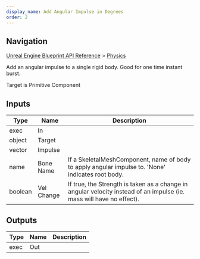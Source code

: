 ```yaml
---
display_name: Add Angular Impulse in Degrees
order: 2
---
```

## Navigation

[Unreal Engine Blueprint API Reference](https://dev.epicgames.com/documentation/en-us/unreal-engine/BlueprintAPI) > [Physics](https://dev.epicgames.com/documentation/en-us/unreal-engine/BlueprintAPI/Physics)

Add an angular impulse to a single rigid body. Good for one time instant burst.

Target is Primitive Component

## Inputs

| Type | Name | Description |
| --- | --- | --- |
| exec | In |  |
| object | Target |  |
| vector | Impulse |  |
| name | Bone Name | If a SkeletalMeshComponent, name of body to apply angular impulse to. 'None' indicates root body. |
| boolean | Vel Change | If true, the Strength is taken as a change in angular velocity instead of an impulse (ie. mass will have no effect). |

## Outputs

| Type | Name | Description |
| --- | --- | --- |
| exec | Out |  |
